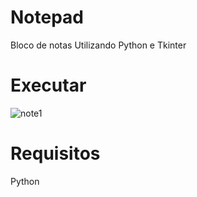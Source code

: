# Notepad
Bloco de notas Utilizando Python e Tkinter

# Executar 
![note1](https://user-images.githubusercontent.com/73247255/145698348-3d68f2b1-7338-4b36-a5e8-e55080fbbf36.png)


# Requisitos
Python 

